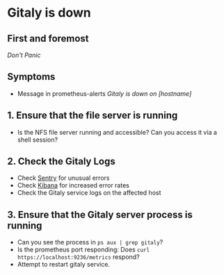 # Gitaly is down

## First and foremost

*Don't Panic*

## Symptoms

* Message in prometheus-alerts _Gitaly is down on [hostname]_

## 1. Ensure that the file server is running

- Is the NFS file server running and accessible? Can you access it via a shell session?

## 2. Check the Gitaly Logs

- Check [Sentry](https://sentry.gitlap.com/gitlab/gitaly-production/) for unusual errors
- Check [Kibana](https://log.gitlap.com/goto/5347dee91b984026567bfa48f30c38fb) for increased error rates
- Check the Gitaly service logs on the affected host

## 3. Ensure that the Gitaly server process is running

- Can you see the process in `ps aux | grep gitaly`?
- Is the prometheus port responding: Does `curl https://localhost:9236/metrics` respond?
- Attempt to restart gitaly service.
